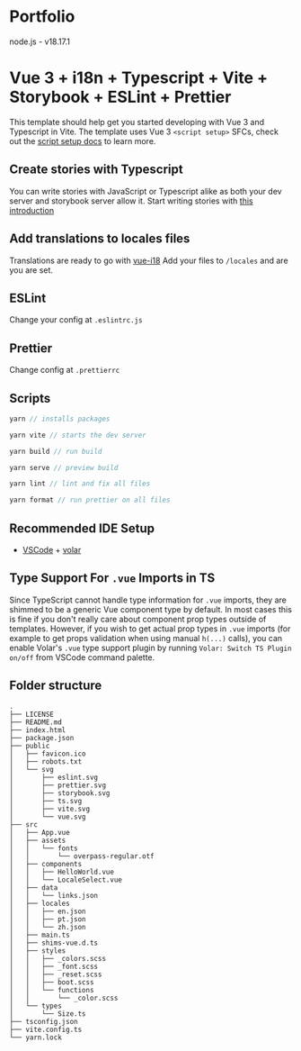 # Portfolio

node.js - v18.17.1

# Vue 3 + i18n + Typescript + Vite + Storybook + ESLint + Prettier

This template should help get you started developing with Vue 3 and Typescript in Vite.
The template uses Vue 3 `<script setup>` SFCs, check out the [script setup docs](https://v3.vuejs.org/api/sfc-script-setup.html#sfc-script-setup) to learn more.

## Create stories with Typescript

You can write stories with JavaScript or Typescript alike as both your dev server and storybook server allow it. Start writing stories with [this introduction](https://storybook.js.org/docs/react/writing-stories/introduction)

## Add translations to locales files

Translations are ready to go with [vue-i18](https://vue-i18n.intlify.dev/)
Add your files to `/locales` and are you are set.

## ESLint

Change your config at `.eslintrc.js`

## Prettier

Change config at `.prettierrc`

## Scripts

```js
yarn // installs packages

yarn vite // starts the dev server

yarn build // run build

yarn serve // preview build

yarn lint // lint and fix all files

yarn format // run prettier on all files
```

## Recommended IDE Setup

- [VSCode](https://code.visualstudio.com/) + [volar](https://marketplace.visualstudio.com/items?itemName=johnsoncodehk.volar)

## Type Support For `.vue` Imports in TS

Since TypeScript cannot handle type information for `.vue` imports, they are shimmed to be a generic Vue component type by default. In most cases this is fine if you don't really care about component prop types outside of templates. However, if you wish to get actual prop types in `.vue` imports (for example to get props validation when using manual `h(...)` calls), you can enable Volar's `.vue` type support plugin by running `Volar: Switch TS Plugin on/off` from VSCode command palette.

## Folder structure

```
.
├── LICENSE
├── README.md
├── index.html
├── package.json
├── public
│   ├── favicon.ico
│   ├── robots.txt
│   └── svg
│       ├── eslint.svg
│       ├── prettier.svg
│       ├── storybook.svg
│       ├── ts.svg
│       ├── vite.svg
│       └── vue.svg
├── src
│   ├── App.vue
│   ├── assets
│   │   └── fonts
│   │       └── overpass-regular.otf
│   ├── components
│   │   ├── HelloWorld.vue
│   │   └── LocaleSelect.vue
│   ├── data
│   │   └── links.json
│   ├── locales
│   │   ├── en.json
│   │   ├── pt.json
│   │   └── zh.json
│   ├── main.ts
│   ├── shims-vue.d.ts
│   ├── styles
│   │   ├── _colors.scss
│   │   ├── _font.scss
│   │   ├── _reset.scss
│   │   ├── boot.scss
│   │   └── functions
│   │       └── _color.scss
│   └── types
│       └── Size.ts
├── tsconfig.json
├── vite.config.ts
└── yarn.lock
```
